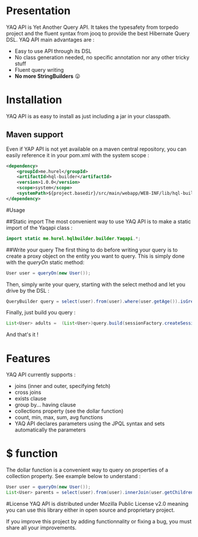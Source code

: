 # Presentation
YAQ API is Yet Another Query API. It takes the typesafety from torpedo project and the 
fluent syntax from jooq to provide the best Hibernate Query DSL. YAQ API main advantages are :
* Easy to use API through its DSL
* No class generation needed, no specific annotation nor any other tricky stuff
* Fluent query writing
* **No more StringBuilders** :stuck_out_tongue:

# Installation
YAQ API is as easy to install as just including a jar in your classpath. 

## Maven support
Even if YAP API is not yet available on a maven central repository, you can easily reference it in 
your pom.xml with the system scope :
```xml
<dependency>
	<groupId>me.hurel</groupId>
	<artifactId>hql-builder</artifactId>
	<version>1.0.0</version>
	<scope>system</scope>
	<systemPath>${project.basedir}/src/main/webapp/WEB-INF/lib/hql-builder.jar</systemPath>
</dependency>
```

#Usage

##Static import
The most convenient way to use YAQ API is to make a static import of the Yaqapi class :
```java
import static me.hurel.hqlbuilder.builder.Yaqapi.*;
```

##Write your query
The first thing to do before writing your query is to create a proxy object on the entity you want to query.
This is simply done with the *queryOn* static method: 
```java
User user = queryOn(new User());
```

Then, simply write your query, starting with the select method and let you drive by the DSL :
```java
QueryBuilder query = select(user).from(user).where(user.getAge()).isGreaterThan(18).orderBy(user.getLastName());
```

Finally, just build you query :
```java
List<User> adults =  (List<User>)query.build(sessionFactory.createSession()).list();
```

And that's it ! 

# Features
YAQ API currently supports :
* joins (inner and outer, specifying fetch)
* cross joins
* exists clause
* group by... having clause
* collections property (see the dollar function)
* count, min, max, sum, avg functions
* YAQ API declares parameters using the JPQL syntax and sets automatically the parameters

# $ function
The dollar function is a convenient way to query on properties of a collection property. 
See example below to understand :
```java
User user = queryOn(new User());
List<User> parents = select(user).from(user).innerJoin(user.getChildren()).where($(user.getChildren()).getAge()).isLessThan(10).build(sessionFactory.createSession()).list();
```

#License
YAQ API is distributed under Mozilla Public License v2.0 meaning you can use this library either in open source and proprietary project.

If you improve this project by adding functionnality or fixing a bug, you must share all your improvements.